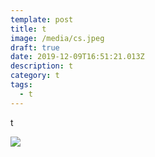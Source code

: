 ```yaml
---
template: post
title: t
image: /media/cs.jpeg
draft: true
date: 2019-12-09T16:51:21.013Z
description: t
category: t
tags:
  - t
---
```

t

![](/media/cs.jpeg)
